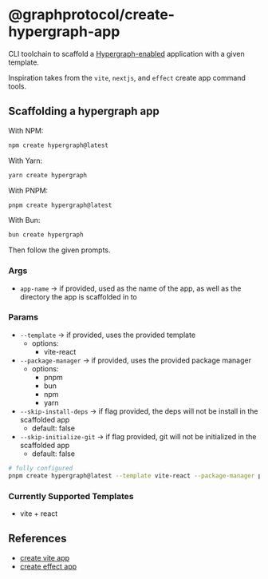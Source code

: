 # @graphprotocol/create-hypergraph-app

CLI toolchain to scaffold a [Hypergraph-enabled](https://github.com/graphprotocol/hypergraph) application with a given template.

Inspiration takes from the `vite`, `nextjs`, and `effect` create app command tools.

## Scaffolding a hypergraph app

With NPM:

```bash
npm create hypergraph@latest
```

With Yarn:

```bash
yarn create hypergraph
```

With PNPM:

```bash
pnpm create hypergraph@latest
```

With Bun:

```bash
bun create hypergraph
```

Then follow the given prompts.

### Args

- `app-name` -> if provided, used as the name of the app, as well as the directory the app is scaffolded in to

### Params

- `--template` -> if provided, uses the provided template
  - options:
    - vite-react
- `--package-manager` -> if provided, uses the provided package manager
  - options:
    - pnpm
    - bun
    - npm
    - yarn
- `--skip-install-deps` -> if flag provided, the deps will not be install in the scaffolded app
  - default: false
- `--skip-initialize-git` -> if flag provided, git will not be initialized in the scaffolded app
  - default: false

```bash
# fully configured
pnpm create hypergraph@latest --template vite-react --package-manager pnpm my-hypergraph-app
```

### Currently Supported Templates

- vite + react

## References

- [create vite app](https://github.com/vitejs/vite/tree/main/packages/create-vite)
- [create effect app](https://effect.website/docs/getting-started/create-effect-app/)